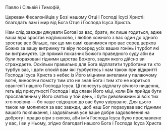 Павло і Сільвій і Тимофій, 

Церквам Фесалонійців у Бозі нашому Отці і Господі Ісусі Христі: благодать вам і мир від Бога Отця і Господа Ісуса Христа.

Нам слід завжди дякувати Богові за вас, брати, як лише годиться, адже ваша віра зростає надлишково, і любов кожного з вас один до одного зростає все більше, так що ми самі хвалимося про вас серед церков Божих за вашу витримку та віру посеред усіх ваших гонінь і турбот які ви витримуєте. Це прямий показник Божого праведного суду аби ви були пораховані гідними царства Божого, задля якого дійсно ви страждаєте. Оскільки правильно для Бога відплатити турботами ти хто турбує вас, і дати спокій вам які турбуєтесь і нам також при відкритті Господа Ісуса Христа з небес із Його міцними ангелами у палаючому вогні, виносячи помсту тим хто не знав Бога і тим хто не кориться євангелії нашого Господа Ісуса. Ці понесуть відплату вічного нищення, геть від присутності Господа і від слави Його міці, коли Він прийде бути прославленим у Його святих у той день, і бути дивовижним зі всіх тих хто повірив — бо наше свідоцтво до вас було увіруване. Для цього також ми молилися за вас завжди, щоб наш Бог порахував вас гідними вашого покликання, і задовільнив усе ваше добре задоволення на доброту і працю віри з силою, аби ім’я Господа Ісуса було прославлене у вас, і ви у Ньому, згідно благодаті нашого Бога і Господа Ісуса Христа 